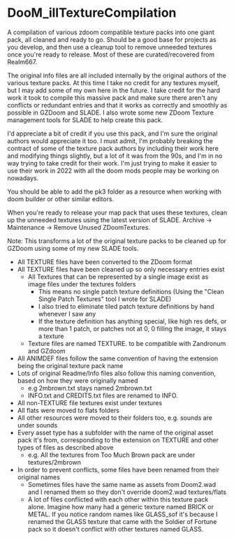 # DooM_illTextureCompilation
A compilation of various zdoom compatible texture packs into one giant pack, all cleaned and ready to go. Should be a good base for projects as you develop, and then use a cleanup tool to remove unneeded textures once you're ready to release. Most of these are curated/recovered from Realm667.

The original info files are all included internally by the original authors of the various texture packs. At this time I take no credit for any textures myself, but I may add some of my own here in the future.  I take credit for the hard work it took to compile this massive pack and make sure there aren't any conflicts or redundant entries and that it works as correctly and smoothly as possible in GZDoom and SLADE. I also wrote some new ZDoom Texture management tools for SLADE to help create this pack.

I'd appreciate a bit of credit if you use this pack, and I'm sure the original authors would appreciate it too.  I must admit, I'm probably breaking the contract of some of the texture pack authors by including their work here and modifying things slightly, but a lot of it was from the 90s, and I'm in no way trying to take credit for their work.  I'm just trying to make it easier to use their work in 2022 with all the doom mods people may be working on nowadays.

You should be able to add the pk3 folder as a resource when working with doom builder or other similar editors.

When you're ready to release your map pack that uses these textures, clean up the unneeded textures using the latest version of SLADE.
Archive -> Maintenance -> Remove Unused ZDoomTextures.

Note: This transforms a lot of the original texture packs to be cleaned up for GZDoom using some of my new SLADE tools.
- All TEXTURE files have been converted to the ZDoom format
- All TEXTURE files have been cleaned up so only necessary entries exist
  - All Textures that can be represented by a single image exist as image files under the textures folders
    - This means no single patch texture definitions (Using the "Clean Single Patch Textures" tool I wrote for SLADE)
    - I also tried to eliminate tiled patch texture definitions by hand whenever I saw any
    - If the texture definition has anything special, like high res defs, or more than 1 patch, or patches not at 0, 0 filling the image, it stays a texture
  - Texture files are named TEXTURE.<name of texture pack> to be compatible with Zandronum and GZdoom
- All ANIMDEF files follow the same convention of having the extension being the original texture pack name
- Lots of original Readme/Info files also follow this naming convention, based on how they were originally named
  - e.g 2mbrown.txt stays named 2mbrown.txt
  - INFO.txt and CREDITS.txt files are renamed to INFO.<name of texture pack>
- All non-TEXTURE file textures exist under textures
- All flats were moved to flats folders
- All other resources were moved to their folders too, e.g. sounds are under sounds
- Every asset type has a subfolder with the name of the original asset pack it's from, corresponding to the extension on TEXTURE and other types of files as described above
  - e.g. All the textures from Too Much Brown pack are under textures/2mbrown
- In order to prevent conflicts, some files have been renamed from their original names
  - Sometimes files have the same name as assets from Doom2.wad and I renamed them so they don't override doom2.wad textures/flats
  - A lot of files conflicted with each other within this texture pack alone. Imagine how many had a generic texture named BRICK or METAL. If you notice random names like GLASS_sof it's because I renamed the GLASS texture that came with the Soldier of Fortune pack so it doesn't conflict with other textures named GLASS.
